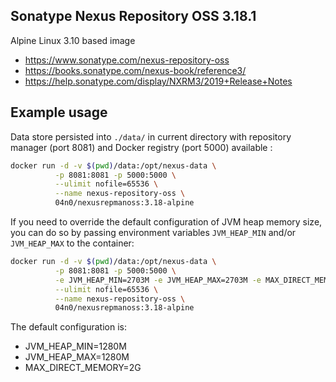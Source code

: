 ## Sonatype Nexus Repository OSS 3.18.1

Alpine Linux 3.10 based image

*   https://www.sonatype.com/nexus-repository-oss
*   https://books.sonatype.com/nexus-book/reference3/
*   https://help.sonatype.com/display/NXRM3/2019+Release+Notes

## Example usage

Data store persisted into `./data/` in current directory with repository
manager (port 8081) and Docker registry (port 5000) available :

```bash
docker run -d -v $(pwd)/data:/opt/nexus-data \
          -p 8081:8081 -p 5000:5000 \
          --ulimit nofile=65536 \
          --name nexus-repository-oss \
          04n0/nexusrepmanoss:3.18-alpine
```

If you need to override the default configuration of JVM heap memory size, you
can do so by passing environment variables `JVM_HEAP_MIN` and/or `JVM_HEAP_MAX`
to the container:

```bash
docker run -d -v $(pwd)/data:/opt/nexus-data \
          -p 8081:8081 -p 5000:5000 \
          -e JVM_HEAP_MIN=2703M -e JVM_HEAP_MAX=2703M -e MAX_DIRECT_MEMORY=2703M \
          --ulimit nofile=65536 \
          --name nexus-repository-oss \
          04n0/nexusrepmanoss:3.18-alpine
```

The default configuration is:
*   JVM_HEAP_MIN=1280M
*   JVM_HEAP_MAX=1280M
*   MAX_DIRECT_MEMORY=2G
